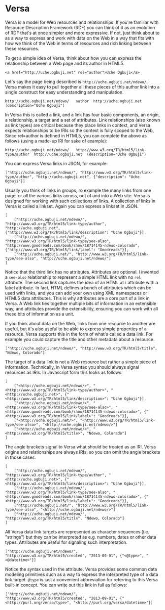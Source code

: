 # Versa

Versa is a model for Web resources and relationships. If you're familiar with Resource Description Framework (RDF)
you can think of it as an evolution of RDF that's at once simpler and more expressive. If not, just think about
to as a way to express and work with data on the Web in a way that fits with how we think of the Web in terms of
resources and rich linking between these resources.

To get a simple idea of Versa, think about how you can express the relationship between a Web page and its author
in HTML5. 

    <a href="http://uche.ogbuji.net" rel="author">Uche Ogbuji</a>
    
Let's say the page being described is `http://uche.ogbuji.net/ndewo/`. Versa makes it easy to pull together all
these pieces of this author link into a single construct for easy understanding and manipulation.

    http://uche.ogbuji.net/ndewo/   author  http://uche.ogbuji.net  (description="Uche Ogbuji")

In Versa this is called a link, and a link has four basic components, an origin, a relationship, a target and a
set of attributes. Link relationships (also known as link types) are critical because they place links in context, and Versa expects relationships
to be IRIs so the context is fully scoped to the Web, Since rel=author is defined in HTML5, you can complete the above
as follows (using a made-up IRI for sake of example):

    http://uche.ogbuji.net/ndewo/   http://www.w3.org/TR/html5/link-type/author  http://uche.ogbuji.net  (description="Uche Ogbuji")

You can express Versa links in JSON, for example:

    ["http://uche.ogbuji.net/ndewo/", "http://www.w3.org/TR/html5/link-type/author", "http://uche.ogbuji.net", {"description": "Uche Ogbuji"}]

Usually you think of links in groups, ro example the many links from one page, or all the various links across, out of
and into a Web site. Versa is designed for working with such collections of links. A collection of links in Versa is
called a linkset. Again you can express a linkset in JSON.

    [
        ["http://uche.ogbuji.net/ndewo/", "http://www.w3.org/TR/html5/link-type/author", "http://uche.ogbuji.net", {"http://www.w3.org/TR/html5/link/description": "Uche Ogbuji"}],
        ["http://uche.ogbuji.net/ndewo/", "http://www.w3.org/TR/html5/link-type/see-also", "http://www.goodreads.com/book/show/18714145-ndewo-colorado", {"http://www.w3.org/TR/html5/link/label": "Goodreads"}],
        ["http://uche.ogbuji.net/", "http://www.w3.org/TR/html5/link-type/see-also", "http://uche.ogbuji.net/ndewo/"]
    ]

Notice that the third link has no attributes. Attributes are optional. I invented a `see-also` relationship to
represent a simple HTML link with no `rel` attribute. The second link captures the idea of an HTML `alt` attribute
with a label attribute. In fact, HTML defines a bunch of attributes which can be used with links, and you can
add your own using XML namespaces or HTML5 data attributes. This is why attributes are a core part of a link in
Versa. A Web link ties together multiple bits of information in an extensible way, and attributes provide the
extensibility, ensuring you can work with all these bits of information as a unit.

If you think about data on the Web, links from one resource to another are useful, but it's also useful to be able
to express simple properties of a resource. Versa supports this in the form of what's called a data link.
For example you could capture the title and other metadata about a resource.

    ["http://uche.ogbuji.net/ndewo/", "http://www.w3.org/TR/html5/title", "Ndewo, Colorado"]

The target of a data link is not a Web resource but rather a simple piece of information. Technically, in Versa syntax
you should always signal resources as IRIs. In Javascript form this looks as follows:

    [
        ["<http://uche.ogbuji.net/ndewo/>", "<http://www.w3.org/TR/html5/link-type/author>", "<http://uche.ogbuji.net>", {"<http://www.w3.org/TR/html5/link/description>": "Uche Ogbuji"}],
        ["<http://uche.ogbuji.net/ndewo/>", "<http://www.w3.org/TR/html5/link-type/see-also>", "<http://www.goodreads.com/book/show/18714145-ndewo-colorado>", {"<http://www.w3.org/TR/html5/link/label>": "Goodreads"}],
        ["<http://uche.ogbuji.net/>", "<http://www.w3.org/TR/html5/link-type/see-also>", "<http://uche.ogbuji.net/ndewo/>"]
        ["<http://uche.ogbuji.net/ndewo/>", "<http://www.w3.org/TR/html5/title>", "Ndewo, Colorado"]
    ]

The angle brackets signal to Versa what should be treated as an IRI. Versa origins and relationships are always
IRIs, so you can omit the angle brackets in those cases.

    [
        ["http://uche.ogbuji.net/ndewo/", "http://www.w3.org/TR/html5/link-type/author", "<http://uche.ogbuji.net>", {"<http://www.w3.org/TR/html5/link/description>": "Uche Ogbuji"}],
        ["http://uche.ogbuji.net/ndewo/", "http://www.w3.org/TR/html5/link-type/see-also", "<http://www.goodreads.com/book/show/18714145-ndewo-colorado>", {"<http://www.w3.org/TR/html5/link/label>": "Goodreads"}],
        ["http://uche.ogbuji.net/", "http://www.w3.org/TR/html5/link-type/see-also", "<http://uche.ogbuji.net/ndewo/>"]
        ["http://uche.ogbuji.net/ndewo/", "http://www.w3.org/TR/html5/title", "Ndewo, Colorado"]
    ]

All Versa data link targets are represented as character sequences (i.e. "strings") but they can be interpreted
as e.g. numbers, dates or other data types. Attributes are useful for signaling such interpretation.

    ["http://uche.ogbuji.net/ndewo/", "http://www.w3.org/TR/html5/created", "2013-09-01", {"<@type>", "<@datetime>"}]

Notice the syntax used in the attribute. Versa provides some common data modeling primitives such as a way to
express the interpreted type of a data link target. `@type` is just a convenient abbreviation for referring
to this Versa built-in concept. You can write out this link in full as follows:

    ["http://uche.ogbuji.net/ndewo/", "http://www.w3.org/TR/html5/created", "2013-09-01", {"<http://purl.org/versa/type>", "<http://purl.org/versa/datetime>"}]



